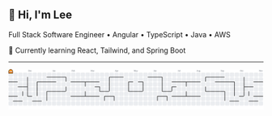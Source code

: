 <div align="center">

  <div align="left">
    <h2>👋 Hi, I'm Lee</h2>
    <p>
      Full Stack Software Engineer • Angular • TypeScript • Java • AWS  
    </p>
    <p>
      🌱 Currently learning React, Tailwind, and Spring Boot  
    </p>
  </div>
</div>

---

<picture>
  <source media="(prefers-color-scheme: dark)" srcset="https://raw.githubusercontent.com/leezydoesit/leezydoesit/output/pacman-contribution-graph-dark.svg">
  <source media="(prefers-color-scheme: light)" srcset="https://raw.githubusercontent.com/leezydoesit/leezydoesit/output/pacman-contribution-graph.svg">
  <img alt="pacman contribution graph" src="https://raw.githubusercontent.com/leezydoesit/leezydoesit/output/pacman-contribution-graph.svg">
</picture>

